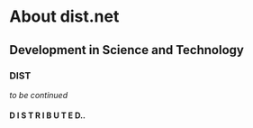 # About dist.net
## Development in Science and Technology
### DIST

_to be continued_

#### D I S T R I B U T E D..
